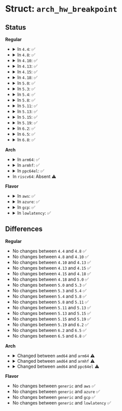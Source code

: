 # Struct: <code>arch_hw_breakpoint</code>

## Status
<b>Regular</b>
<ul>
<li>
<details>
<summary>In <code>4.4</code>: ✅</summary>

```c
struct arch_hw_breakpoint {
    long unsigned int address;
    long unsigned int mask;
    u8 len;
    u8 type;
};
```
</details>
</li>
<li>
<details>
<summary>In <code>4.8</code>: ✅</summary>

```c
struct arch_hw_breakpoint {
    long unsigned int address;
    long unsigned int mask;
    u8 len;
    u8 type;
};
```
</details>
</li>
<li>
<details>
<summary>In <code>4.10</code>: ✅</summary>

```c
struct arch_hw_breakpoint {
    long unsigned int address;
    long unsigned int mask;
    u8 len;
    u8 type;
};
```
</details>
</li>
<li>
<details>
<summary>In <code>4.13</code>: ✅</summary>

```c
struct arch_hw_breakpoint {
    long unsigned int address;
    long unsigned int mask;
    u8 len;
    u8 type;
};
```
</details>
</li>
<li>
<details>
<summary>In <code>4.15</code>: ✅</summary>

```c
struct arch_hw_breakpoint {
    long unsigned int address;
    long unsigned int mask;
    u8 len;
    u8 type;
};
```
</details>
</li>
<li>
<details>
<summary>In <code>4.18</code>: ✅</summary>

```c
struct arch_hw_breakpoint {
    long unsigned int address;
    long unsigned int mask;
    u8 len;
    u8 type;
};
```
</details>
</li>
<li>
<details>
<summary>In <code>5.0</code>: ✅</summary>

```c
struct arch_hw_breakpoint {
    long unsigned int address;
    long unsigned int mask;
    u8 len;
    u8 type;
};
```
</details>
</li>
<li>
<details>
<summary>In <code>5.3</code>: ✅</summary>

```c
struct arch_hw_breakpoint {
    long unsigned int address;
    long unsigned int mask;
    u8 len;
    u8 type;
};
```
</details>
</li>
<li>
<details>
<summary>In <code>5.4</code>: ✅</summary>

```c
struct arch_hw_breakpoint {
    long unsigned int address;
    long unsigned int mask;
    u8 len;
    u8 type;
};
```
</details>
</li>
<li>
<details>
<summary>In <code>5.8</code>: ✅</summary>

```c
struct arch_hw_breakpoint {
    long unsigned int address;
    long unsigned int mask;
    u8 len;
    u8 type;
};
```
</details>
</li>
<li>
<details>
<summary>In <code>5.11</code>: ✅</summary>

```c
struct arch_hw_breakpoint {
    long unsigned int address;
    long unsigned int mask;
    u8 len;
    u8 type;
};
```
</details>
</li>
<li>
<details>
<summary>In <code>5.13</code>: ✅</summary>

```c
struct arch_hw_breakpoint {
    long unsigned int address;
    long unsigned int mask;
    u8 len;
    u8 type;
};
```
</details>
</li>
<li>
<details>
<summary>In <code>5.15</code>: ✅</summary>

```c
struct arch_hw_breakpoint {
    long unsigned int address;
    long unsigned int mask;
    u8 len;
    u8 type;
};
```
</details>
</li>
<li>
<details>
<summary>In <code>5.19</code>: ✅</summary>

```c
struct arch_hw_breakpoint {
    long unsigned int address;
    long unsigned int mask;
    u8 len;
    u8 type;
};
```
</details>
</li>
<li>
<details>
<summary>In <code>6.2</code>: ✅</summary>

```c
struct arch_hw_breakpoint {
    long unsigned int address;
    long unsigned int mask;
    u8 len;
    u8 type;
};
```
</details>
</li>
<li>
<details>
<summary>In <code>6.5</code>: ✅</summary>

```c
struct arch_hw_breakpoint {
    long unsigned int address;
    long unsigned int mask;
    u8 len;
    u8 type;
};
```
</details>
</li>
<li>
<details>
<summary>In <code>6.8</code>: ✅</summary>

```c
struct arch_hw_breakpoint {
    long unsigned int address;
    long unsigned int mask;
    u8 len;
    u8 type;
};
```
</details>
</li>
</ul>
<b>Arch</b>
<ul>
<li>
<details>
<summary>In <code>arm64</code>: ✅</summary>

```c
struct arch_hw_breakpoint {
    u64 address;
    u64 trigger;
    struct arch_hw_breakpoint_ctrl ctrl;
};
```
</details>
</li>
<li>
<details>
<summary>In <code>armhf</code>: ✅</summary>

```c
struct arch_hw_breakpoint {
    u32 address;
    u32 trigger;
    struct arch_hw_breakpoint_ctrl step_ctrl;
    struct arch_hw_breakpoint_ctrl ctrl;
};
```
</details>
</li>
<li>
<details>
<summary>In <code>ppc64el</code>: ✅</summary>

```c
struct arch_hw_breakpoint {
    long unsigned int address;
    u16 type;
    u16 len;
};
```
</details>
</li>
<li>
In <code>riscv64</code>: Absent ⚠️
</li>
</ul>
<b>Flavor</b>
<ul>
<li>
<details>
<summary>In <code>aws</code>: ✅</summary>

```c
struct arch_hw_breakpoint {
    long unsigned int address;
    long unsigned int mask;
    u8 len;
    u8 type;
};
```
</details>
</li>
<li>
<details>
<summary>In <code>azure</code>: ✅</summary>

```c
struct arch_hw_breakpoint {
    long unsigned int address;
    long unsigned int mask;
    u8 len;
    u8 type;
};
```
</details>
</li>
<li>
<details>
<summary>In <code>gcp</code>: ✅</summary>

```c
struct arch_hw_breakpoint {
    long unsigned int address;
    long unsigned int mask;
    u8 len;
    u8 type;
};
```
</details>
</li>
<li>
<details>
<summary>In <code>lowlatency</code>: ✅</summary>

```c
struct arch_hw_breakpoint {
    long unsigned int address;
    long unsigned int mask;
    u8 len;
    u8 type;
};
```
</details>
</li>
</ul>

## Differences
<b>Regular</b>
<ul>
<li>
No changes between <code>4.4</code> and <code>4.8</code> ✅
</li>
<li>
No changes between <code>4.8</code> and <code>4.10</code> ✅
</li>
<li>
No changes between <code>4.10</code> and <code>4.13</code> ✅
</li>
<li>
No changes between <code>4.13</code> and <code>4.15</code> ✅
</li>
<li>
No changes between <code>4.15</code> and <code>4.18</code> ✅
</li>
<li>
No changes between <code>4.18</code> and <code>5.0</code> ✅
</li>
<li>
No changes between <code>5.0</code> and <code>5.3</code> ✅
</li>
<li>
No changes between <code>5.3</code> and <code>5.4</code> ✅
</li>
<li>
No changes between <code>5.4</code> and <code>5.8</code> ✅
</li>
<li>
No changes between <code>5.8</code> and <code>5.11</code> ✅
</li>
<li>
No changes between <code>5.11</code> and <code>5.13</code> ✅
</li>
<li>
No changes between <code>5.13</code> and <code>5.15</code> ✅
</li>
<li>
No changes between <code>5.15</code> and <code>5.19</code> ✅
</li>
<li>
No changes between <code>5.19</code> and <code>6.2</code> ✅
</li>
<li>
No changes between <code>6.2</code> and <code>6.5</code> ✅
</li>
<li>
No changes between <code>6.5</code> and <code>6.8</code> ✅
</li>
</ul>
<b>Arch</b>
<ul>
<li>
<details>
<summary>Changed between <code>amd64</code> and <code>arm64</code> ⚠️</summary>
<ul>
<li>
<b>Field added. </b>
<code>u64 trigger</code>
</li>
<li>
<b>Field added. </b>
<code>struct arch_hw_breakpoint_ctrl ctrl</code>
</li>
<li>
<b>Field removed. </b>
<code>long unsigned int mask</code>
</li>
<li>
<b>Field removed. </b>
<code>u8 len</code>
</li>
<li>
<b>Field removed. </b>
<code>u8 type</code>
</li>
<li>
<b>Field type changed. </b>
<code>long unsigned int address</code> ➡️ <code>u64 address</code>
</li>
</ul>
</details>
</li>
<li>
<details>
<summary>Changed between <code>amd64</code> and <code>armhf</code> ⚠️</summary>
<ul>
<li>
<b>Field added. </b>
<code>u32 trigger</code>
</li>
<li>
<b>Field added. </b>
<code>struct arch_hw_breakpoint_ctrl step_ctrl</code>
</li>
<li>
<b>Field added. </b>
<code>struct arch_hw_breakpoint_ctrl ctrl</code>
</li>
<li>
<b>Field removed. </b>
<code>long unsigned int mask</code>
</li>
<li>
<b>Field removed. </b>
<code>u8 len</code>
</li>
<li>
<b>Field removed. </b>
<code>u8 type</code>
</li>
<li>
<b>Field type changed. </b>
<code>long unsigned int address</code> ➡️ <code>u32 address</code>
</li>
</ul>
</details>
</li>
<li>
<details>
<summary>Changed between <code>amd64</code> and <code>ppc64el</code> ⚠️</summary>
<ul>
<li>
<b>Field removed. </b>
<code>long unsigned int mask</code>
</li>
<li>
<b>Field type changed. </b>
<code>u8 len</code> ➡️ <code>u16 len</code>
</li>
<li>
<b>Field type changed. </b>
<code>u8 type</code> ➡️ <code>u16 type</code>
</li>
</ul>
</details>
</li>
</ul>
<b>Flavor</b>
<ul>
<li>
No changes between <code>generic</code> and <code>aws</code> ✅
</li>
<li>
No changes between <code>generic</code> and <code>azure</code> ✅
</li>
<li>
No changes between <code>generic</code> and <code>gcp</code> ✅
</li>
<li>
No changes between <code>generic</code> and <code>lowlatency</code> ✅
</li>
</ul>
